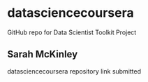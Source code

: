 # datasciencecoursera
GitHub repo for Data Scientist Toolkit Project
## Sarah McKinley
datasciencecoursera repository
link submitted
